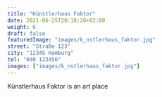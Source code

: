 ```yaml
---
title: "Künstlerhaus Faktor"
date: 2021-06-25T20:18:28+02:00
weight: 6
draft: false
featuredImage: "images/k_nstlerhaus_faktor.jpg"
street: "Straße 123"
city: "12345 Hamburg"
tel: "040 123456"
images: ["images/k_nstlerhaus_faktor.jpg"]
---
```


Künstlerhaus Faktor is an art place
